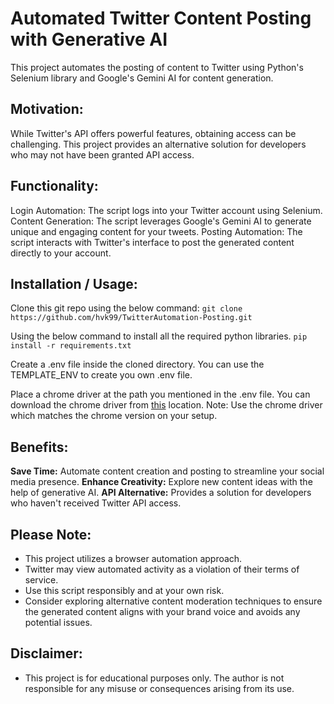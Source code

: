 # Automated Twitter Content Posting with Generative AI

This project automates the posting of content to Twitter using Python's Selenium library and Google's Gemini AI for content generation.

## Motivation:

While Twitter's API offers powerful features, obtaining access can be challenging. This project provides an alternative solution for developers who may not have been granted API access.

## Functionality:

Login Automation: The script logs into your Twitter account using Selenium.
Content Generation: The script leverages Google's Gemini AI to generate unique and engaging content for your tweets.
Posting Automation: The script interacts with Twitter's interface to post the generated content directly to your account.

## Installation / Usage:

Clone this git repo using the below command:
`git clone https://github.com/hvk99/TwitterAutomation-Posting.git`

Using the below command to install all the required python libraries.
`pip install -r requirements.txt`

Create a .env file inside the cloned directory. You can use the TEMPLATE_ENV to create you own .env file.

Place a chrome driver at the path you mentioned in the .env file.
You can download the chrome driver from [this](https://googlechromelabs.github.io/chrome-for-testing/) location.
Note: Use the chrome driver which matches the chrome version on your setup.

## Benefits:

**Save Time:** Automate content creation and posting to streamline your social media presence.
**Enhance Creativity:** Explore new content ideas with the help of generative AI.
**API Alternative:** Provides a solution for developers who haven't received Twitter API access.

## Please Note:

- This project utilizes a browser automation approach.
- Twitter may view automated activity as a violation of their terms of service.
- Use this script responsibly and at your own risk.
- Consider exploring alternative content moderation techniques to ensure the generated content aligns with your brand voice and avoids any potential issues.

## Disclaimer:

- This project is for educational purposes only. The author is not responsible for any misuse or consequences arising from its use.
